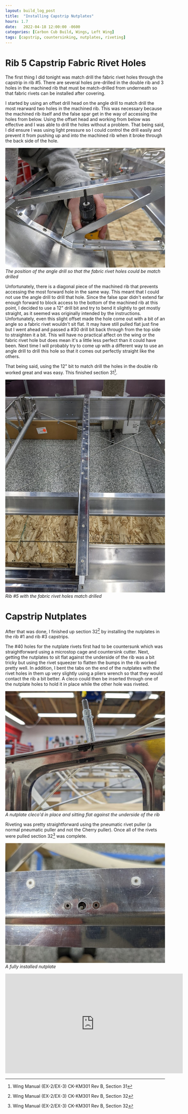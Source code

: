 ```yaml
---
layout: build_log_post
title:  "Installing Capstrip Nutplates"
hours: 1.7
date:   2022-04-18 12:00:00 -0600
categories: [Carbon Cub Build, Wings, Left Wing]
tags: [capstrip, countersinking, nutplates, riveting]
---
```


# Rib 5 Capstrip Fabric Rivet Holes

The first thing I did tonight was match drill the fabric rivet holes through the capstrip in rib #5. There are several holes pre-drilled in the double rib and 3 holes in the machined rib that must be match-drilled from underneath so that fabric rivets can be installed after covering.

I started by using an offset drill head on the angle drill to match drill the most rearward two holes in the machined rib. This was necessary because the machined rib itself and the false spar get in the way of accessing the holes from below. Using the offset head and working from below was effective and I was able to drill the holes without a problem. That being said, I did ensure I was using light pressure so I could control the drill easily and prevent it from pushing up and into the machined rib when it broke through the back side of the hole.

![Desktop View](/assets/img/posts/2022/2022-04-18-capstrip-nutplates/angle_drill.jpg)
_The position of the angle drill so that the fabric rivet holes could be match drilled_

Unfortunately, there is a diagonal piece of the machined rib that prevents accessing the most forward hole in the same way. This meant that I could not use the angle drill to drill that hole. Since the false spar didn't extend far enough forward to block access to the bottom of the machined rib at this point, I decided to use a 12" drill bit and try to bend it slightly to get mostly straight, as it seemed was originally intended by the instructions. Unfortunately, even this slight offset made the hole come out with a bit of an angle so a fabric rivet wouldn't sit flat. It may have still pulled flat just fine but I went ahead and passed a #30 drill bit back through from the top side to straighten it a bit. This will have no practical affect on the wing or the fabric rivet hole but does mean it's a little less perfect than it could have been. Next time I will probably try to come up with a different way to use an angle drill to drill this hole so that it comes out perfectly straight like the others.

That being said, using the 12" bit to match drill the holes in the double rib worked great and was easy. This finished section 31[^section-31-ref].

![Desktop View](/assets/img/posts/2022/2022-04-18-capstrip-nutplates/fabric_rivet_holes.jpg)
_Rib #5 with the fabric rivet holes match drilled_

# Capstrip Nutplates

After that was done, I finished up section 32[^section-32-ref] by installing the nutplates in the rib #1 and rib #3 capstrips.

The #40 holes for the nutplate rivets first had to be countersunk which was straightforward using a microstop cage and countersink cutter. Next, getting the nutplates to sit flat against the underside of the rib was a bit tricky but using the rivet squeezer to flatten the bumps in the rib worked pretty well. In addition, I bent the tabs on the end of the nutplates with the rivet holes in them up very slightly using a pliers wrench so that they would contact the rib a bit better. A cleco could then be inserted through one of the nutplate holes to hold it in place while the other hole was riveted.

![Desktop View](/assets/img/posts/2022/2022-04-18-capstrip-nutplates/nutplate_underside.jpg)
_A nutplate cleco'd in place and sitting flat against the underside of the rib_

Riveting was pretty straightforward using the pneumatic rivet puller (a normal pneumatic puller and not the Cherry puller). Once all of the rivets were pulled section 32[^section-32-ref] was complete.

![Desktop View](/assets/img/posts/2022/2022-04-18-capstrip-nutplates/nutplate_installed.jpg)
_A fully installed nutplate_

<iframe width="560" height="315" src="https://www.youtube.com/embed/UYaxKsiNmRY" title="YouTube video player" frameborder="0" allow="accelerometer; autoplay; clipboard-write; encrypted-media; gyroscope; picture-in-picture" allowfullscreen></iframe>

[^section-31-ref]: Wing Manual (EX-2/EX-3) CK-KM301 Rev B, Section 31
[^section-32-ref]: Wing Manual (EX-2/EX-3) CK-KM301 Rev B, Section 32